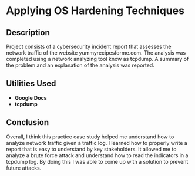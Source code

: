 <h1>Applying OS Hardening Techniques</h1>


<h2>Description</h2>
Project consists of a cybersecurity incident report that assesses the network traffic of the website yummyrecipesforme.com. The analysis was completed using a network analyzing tool know as tcpdump. A summary of the problem and an explanation of the analysis was reported.
<br />


<h2>Utilities Used</h2>

- <b>Google Docs</b>
- <b>tcpdump</b>

<h2>Conclusion</h2>
Overall, I think this practice case study helped me understand how to analyze network traffic given a traffic log. I learned how to properly write a report that is easy to understand by key stakeholders. It allowed me to analyze a brute force attack and understand how to read the indicators in a tcpdump log. By doing this I was able to come up with a solution to prevent future attacks.
<!--
 ```diff
- text in red
+ text in green
! text in orange
# text in gray
@@ text in purple (and bold)@@
```
--!>
